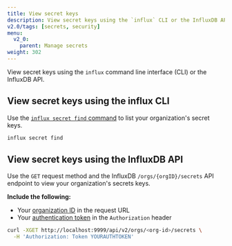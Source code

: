 ```yaml
---
title: View secret keys
description: View secret keys using the `influx` CLI or the InfluxDB API.
v2.0/tags: [secrets, security]
menu:
  v2_0:
    parent: Manage secrets
weight: 302
---
```


View secret keys using the `influx` command line interface (CLI) or the InfluxDB API.

## View secret keys using the influx CLI
Use the [`influx secret find` command](/v2.0/reference/cli/influx/secret/find/)
to list your organization's secret keys.

```sh
influx secret find
```

## View secret keys using the InfluxDB API
Use the `GET` request method and the InfluxDB `/orgs/{orgID}/secrets` API endpoint
to view your organization's secrets keys.

**Include the following:**

- Your [organization ID](/v2.0/organizations/view-orgs/#view-your-organization-id) in the request URL
- Your [authentication token](/v2.0/security/tokens/view-tokens/) in the `Authorization` header

<!-- -->
```sh
curl -XGET http://localhost:9999/api/v2/orgs/<org-id>/secrets \
  -H 'Authorization: Token YOURAUTHTOKEN'
```

